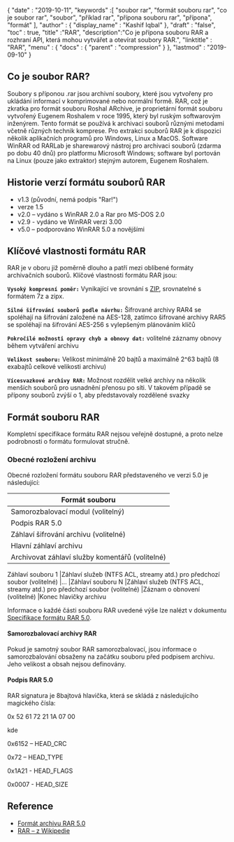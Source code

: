 {
  "date" : "2019-10-11",
  "keywords" :[ "soubor rar", "formát souboru rar", "co je soubor rar", "soubor", "příklad rar", "přípona souboru rar", "přípona", "formát" ],
  "author" : {
    "display_name" : "Kashif Iqbal"
},
  "draft" : "false",
  "toc" : true,
  "title" :"RAR",
  "description":"Co je přípona souboru RAR a rozhraní API, která mohou vytvářet a otevírat soubory RAR.",
  "linktitle" : "RAR",
  "menu" : {
    "docs" : {
      "parent" : "compression"
}
},
  "lastmod" : "2019-09-10"
}

## Co je soubor RAR?

Soubory s příponou .rar jsou archivní soubory, které jsou vytvořeny pro ukládání informací v komprimované nebo normální formě. RAR, což je zkratka pro formát souboru Roshal ARchive, je proprietární formát souboru vytvořený Eugenem Roshalem v roce 1995, který byl ruským softwarovým inženýrem. Tento formát se používá k archivaci souborů různými metodami včetně různých technik komprese. Pro extrakci souborů RAR je k dispozici několik aplikačních programů pro Windows, Linux a MacOS. Software WinRAR od RARLab je sharewarový nástroj pro archivaci souborů (zdarma po dobu 40 dnů) pro platformu Microsoft Windows; software byl portován na Linux (pouze jako extraktor) stejným autorem, Eugenem Roshalem.

## Historie verzí formátu souborů RAR

* v1.3 (původní, nemá podpis "Rar!")
* verze 1.5
* v2.0 – vydáno s WinRAR 2.0 a Rar pro MS-DOS 2.0
* v2.9 - vydáno ve WinRAR verzi 3.00
* v5.0 – podporováno WinRAR 5.0 a novějšími

## Klíčové vlastnosti formátu RAR

RAR je v oboru již poměrně dlouho a patří mezi oblíbené formáty archivačních souborů. Klíčové vlastnosti formátu RAR jsou:

**`Vysoký kompresní poměr:`** Vynikající ve srovnání s [ZIP](/cs/compression/zip/), srovnatelné s formátem 7z a zipx.

**`Silné šifrování souborů podle návrhu:`** Šifrované archivy RAR4 se spoléhají na šifrování založené na AES-128, zatímco šifrované archivy RAR5 se spoléhají na šifrování AES-256 s vylepšeným plánováním klíčů

**`Pokročilé možnosti opravy chyb a obnovy dat:`** volitelné záznamy obnovy během vytváření archivu

**`Velikost souboru:`** Velikost minimálně 20 bajtů a maximálně 2^63 bajtů (8 exabajtů celkové velikosti archivu)

**`Vícesvazkové archivy RAR:`** Možnost rozdělit velké archivy na několik menších souborů pro usnadnění přenosu po síti. V takovém případě se přípony souborů zvýší o 1, aby představovaly rozdělené svazky

## Formát souboru RAR

Kompletní specifikace formátu RAR nejsou veřejně dostupné, a proto nelze podrobnosti o formátu formulovat stručně.

### Obecné rozložení archivu

Obecné rozložení formátu souboru RAR představeného ve verzi 5.0 je následující:

| Formát souboru
---|
| Samorozbalovací modul (volitelný)
|Podpis RAR 5.0
|Záhlaví šifrování archivu (volitelné)
|Hlavní záhlaví archivu
|Archivovat záhlaví služby komentářů (volitelné)
Záhlaví souboru 1
|Záhlaví služeb (NTFS ACL, streamy atd.) pro předchozí soubor (volitelné)
|...
|Záhlaví souboru N
|Záhlaví služeb (NTFS ACL, streamy atd.) pro předchozí soubor (volitelné)
|Záznam o obnovení (volitelné)
|Konec hlavičky archivu

Informace o každé části souboru RAR uvedené výše lze nalézt v dokumentu [Specifikace formátu RAR 5.0](https://www.rarlab.com/technote.htm#arcstruct).

#### Samorozbalovací archivy RAR

Pokud je samotný soubor RAR samorozbalovací, jsou informace o samorozbalování obsaženy na začátku souboru před podpisem archivu. Jeho velikost a obsah nejsou definovány.

#### Podpis RAR 5.0

RAR signatura je 8bajtová hlavička, která se skládá z následujícího magického čísla:

0x 52 61 72 21 1A 07 00

kde

0x6152 – HEAD_CRC

0x72 – HEAD_TYPE

0x1A21 - HEAD_FLAGS

0x0007 - HEAD_SIZE

## Reference

* [Formát archivu RAR 5.0](https://www.rarlab.com/technote.htm)
* [RAR – z Wikipedie](https://en.wikipedia.org/wiki/RAR_(formát_souboru))

